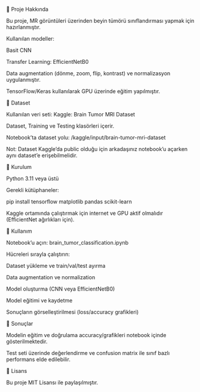🔹 Proje Hakkında

Bu proje, MR görüntüleri üzerinden beyin tümörü sınıflandırması yapmak için hazırlanmıştır.

Kullanılan modeller:

Basit CNN

Transfer Learning: EfficientNetB0

Data augmentation (dönme, zoom, flip, kontrast) ve normalizasyon uygulanmıştır.

TensorFlow/Keras kullanılarak GPU üzerinde eğitim yapılmıştır.

🔹 Dataset

Kullanılan veri seti: Kaggle: Brain Tumor MRI Dataset

Dataset, Training ve Testing klasörleri içerir.

Notebook’ta dataset yolu: /kaggle/input/brain-tumor-mri-dataset

Not: Dataset Kaggle’da public olduğu için arkadaşınız notebook’u açarken aynı dataset’e erişebilmelidir.

🔹 Kurulum

Python 3.11 veya üstü

Gerekli kütüphaneler:

pip install tensorflow matplotlib pandas scikit-learn


Kaggle ortamında çalıştırmak için internet ve GPU aktif olmalıdır (EfficientNet ağırlıkları için).

🔹 Kullanım

Notebook’u açın: brain_tumor_classification.ipynb

Hücreleri sırayla çalıştırın:

Dataset yükleme ve train/val/test ayırma

Data augmentation ve normalization

Model oluşturma (CNN veya EfficientNetB0)

Model eğitimi ve kaydetme

Sonuçların görselleştirilmesi (loss/accuracy grafikleri)


🔹 Sonuçlar

Modelin eğitim ve doğrulama accuracy/grafikleri notebook içinde gösterilmektedir.

Test seti üzerinde değerlendirme ve confusion matrix ile sınıf bazlı performans elde edilebilir.

🔹 Lisans

Bu proje MIT Lisansı ile paylaşılmıştır.
